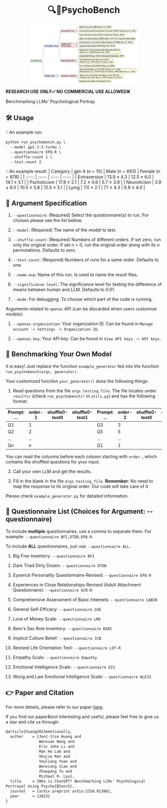 <div align= "center">
    <h1> 🔍🤖PsychoBench</h1>
</div>

<div align="center">

</div>

</div>

<div align="center">
<img src="framework.jpg" width="350px">
</div>

**RESEARCH USE ONLY✅ NO COMMERCIAL USE ALLOWED❌**

Benchmarking LLMs' Psychological Portray.

## 🛠️ Usage
✨An example run:
```
python run_psychobench.py \
  --model gpt-3.5-turbo \
  --questionnaire EPQ-R \
  --shuffle-count 1 \
  --test-count 2
```

✨An example result:
| Category | gpt-4 (n = 10) | Male (n = 693) | Female (n = 878) |
| :---: | :---: | :---: | :---: |
| Extraversion | 13.9 $\pm$ 4.3 | 12.5 $\pm$ 6.0 | 14.1 $\pm$ 5.1 | 
| Pschoticism | 17.8 $\pm$ 2.1 | 7.2 $\pm$ 4.6 | 5.7 $\pm$ 3.9 | 
| Neuroticism | 3.9 $\pm$ 6.0 | 10.5 $\pm$ 5.8 | 12.5 $\pm$ 5.1 | 
| Lying | 7.0 $\pm$ 2.1 | 7.1 $\pm$ 4.3 | 6.9 $\pm$ 4.0 | 

## 🔧 Argument Specification
1. `--questionnaire`: (Required) Select the questionnaire(s) to run. For choises please see the list bellow.

2. `--model`: (Required) The name of the model to test.

3. `--shuffle-count`: (Required) Numbers of different orders. If set zero, run only the original order. If set n > 0, run the original order along with its n permutations. Defaults to zero.

4. `--test-count`: (Required) Numbers of runs for a same order. Defaults to one.

5. `--name-exp`: Name of this run. Is used to name the result files.

6. `--significance-level`: The significance level for testing the difference of means between human and LLM. Defaults to 0.01.

7. `--mode`: For debugging. To choose which part of the code is running.

Arguments related to `openai` API (can be discarded when users customize models):

1. `--openai-organization`: Your organization ID. Can be found in `Manage account -> Settings -> Organization ID`.

2. `--openai-key`: Your API key. Can be found in `View API keys -> API keys`.

## 🦙 Benchmarking Your Own Model
It is easy! Just replace the function `example_generator` fed into the function `run_psychobench(args, generator)`.

Your customized function `your_generator()` does the following things:

1. Read questions from the file `args.testing_file`. The file locates under `results/` (check `run_psychobench()` in `utils.py`) and has the following format:

| Prompt: ... | order-1 | shuffle0-test0 | shuffle0-test1 | Prompt: ... | order-2 | shuffle0-test0 | shuffle0-test1 |
| --- | --- | --- | --- | --- | --- | --- | --- |
| Q1 | 1 | | | Q3 | 3 | | |
| Q2 | 2 | | | Q5 | 5 | | |
| ... | ... | | | ... | ... | | |
| Qn | n | | | Q1 | 1 | | |

You can read the columns before each column starting with `order-`, which contains the shuffled questions for your input.

2. Call your own LLM and get the results.

3. Fill in the blank in the file `args.testing_file`. **Remember**: No need to map the response to its original order. Our code will take care of it.

Please check `example_generator.py` for datailed information.

## 📃 Questionnaire List (Choices for Argument: --questionnaire)
To include **multiple** questionnaires, use a comma to separate them. For example: `--questionnaire BFI,DTDD,EPQ-R`.

To include **ALL** questionnaires, just use `--questionnaire ALL`.

1. Big Five Inventory: `--questionnaire BFI`

2. Dark Triad Dirty Dozen: `--questionnaire DTDD`

3. Eysenck Personality Questionnaire-Revised: `--questionnaire EPQ-R`

4. Experiences in Close Relationships-Revised (Adult Attachment Questionnaire): `--questionnaire ECR-R`

5. Comprehensive Assessment of Basic Interests: `--questionnaire CABIN`

6. General Self-Efficacy: `--questionnaire GSE`

7. Love of Money Scale: `--questionnaire LMS`

8. Bem's Sex Role Inventory: `--questionnaire BSRI`

9. Implicit Culture Belief: `--questionnaire ICB`

10. Revised Life Orientation Test: `--questionnaire LOT-R`

11. Empathy Scale: `--questionnaire Empathy`

12. Emotional Intelligence Scale: `--questionnaire EIS`

13. Wong and Law Emotional Intelligence Scale: `--questionnaire WLEIS`

## 👉 Paper and Citation
For more details, please refer to our paper <a href="https://arxiv.org/abs/2310.01386">here</a>.

If you find our paper&tool interesting and useful, please feel free to give us a star and cite us through:
```
@article{huang2023emotionally,
  author    = {Jen{-}tse Huang and
               Wenxuan Wang and
               Eric John Li and
               Man Ho Lam and
               Shujie Ren and
               Youliang Yuan and
               Wenxiang Jiao and
               Zhaopeng Tu and
               Michael R. Lyu},
  title     = {Who is ChatGPT? Benchmarking LLMs' Psychological Portrayal Using Psycho{B}ench},
  journal   = {arXiv preprint arXiv:2310.01386},
  year      = {2023}
}
```
